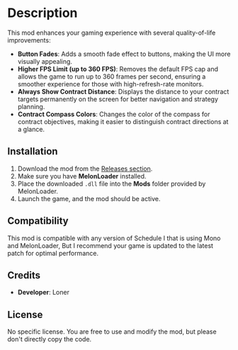 # Description

This mod enhances your gaming experience with several quality-of-life improvements:
- **Button Fades**: Adds a smooth fade effect to buttons, making the UI more visually appealing.
- **Higher FPS Limit (up to 360 FPS)**: Removes the default FPS cap and allows the game to run up to 360 frames per second, ensuring a smoother experience for those with high-refresh-rate monitors.
- **Always Show Contract Distance**: Displays the distance to your contract targets permanently on the screen for better navigation and strategy planning.
- **Contract Compass Colors**: Changes the color of the compass for contract objectives, making it easier to distinguish contract directions at a glance.

## Installation

1. Download the mod from the [Releases section](https://github.com/Loner1536/QualityOfLife/releases).
2. Make sure you have **MelonLoader** installed.
3. Place the downloaded `.dll` file into the **Mods** folder provided by MelonLoader.
4. Launch the game, and the mod should be active.

## Compatibility

This mod is compatible with any version of Schedule I that is using Mono and MelonLoader, But I recommend your game is updated to the latest patch for optimal performance.

## Credits

- **Developer**: Loner

## License

No specific license. You are free to use and modify the mod, but please don't directly copy the code.
